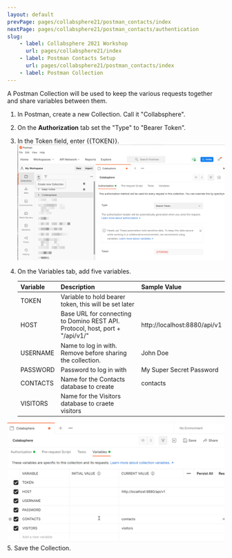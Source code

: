 ```yaml
---
layout: default
prevPage: pages/collabsphere21/postman_contacts/index
nextPage: pages/collabsphere21/postman_contacts/authentication
slug:
    - label: Collabsphere 2021 Workshop
      url: pages/collabsphere21/index
    - label: Postman Contacts Setup
      url: pages/collabsphere21/postman_contacts/index
    - label: Postman Collection
---
```


A Postman Collection will be used to keep the various requests together and share variables between them. 

1. In Postman, create a new Collection. Call it "Collabsphere".
2. On the **Authorization** tab set the "Type" to "Bearer Token". 
3. In the Token field, enter {{TOKEN}}.
  ![Postman Collection](../images/postman_contacts/collection-1.png)
4. On the Variables tab, add five variables.

   | Variable | Description | Sample Value |
   |----------|-------------|--------------|
   |TOKEN     |Variable to hold bearer token, this will be set later|  |
   |HOST      |Base URL for connecting to Domino REST API. Protocol, host, port + "/api/v1/" | http://localhost:8880/api/v1 |
   |USERNAME  |Name to log in with. Remove before sharing the collection. | John Doe |
   |PASSWORD  |Password to log in with | My Super Secret Password |
   |CONTACTS  |Name for the Contacts database to create |contacts|
   |VISITORS  |Name for the Visitors database to craete visitors|
   
  ![Postman Collection](../images/postman_contacts/collection-2.png)
5. Save the Collection.

